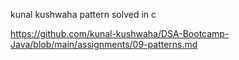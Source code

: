 kunal kushwaha pattern solved in c

https://github.com/kunal-kushwaha/DSA-Bootcamp-Java/blob/main/assignments/09-patterns.md
